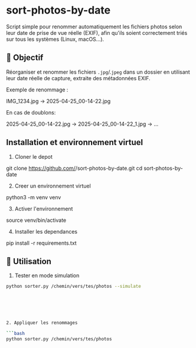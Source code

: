 # sort-photos-by-date

Script simple pour renommer automatiquement les fichiers photos selon leur date de prise de vue réelle (EXIF), afin qu'ils soient correctement triés sur tous les systèmes (Linux, macOS…).


## 🎯 Objectif

Réorganiser et renommer les fichiers `.jpg`/.`jpeg` dans un dossier en utilisant leur date réelle de capture, extraite des métadonnées EXIF.

Exemple de renommage :

IMG_1234.jpg -> 2025-04-25_00-14-22.jpg

En cas de doublons:

2025-04-25_00-14-22.jpg -> 2025-04-25_00-14-22_1.jpg -> ...


## Installation et environnement virtuel

1. Cloner le depot

git clone https://github.com/<ton-utilisateur>/sort-photos-by-date.git
cd sort-photos-by-date


2. Creer un environnement virtuel

python3 -m venv venv


3. Activer l'environnement

source venv/bin/activate


4. Installer les dependances

pip install -r requirements.txt





## 🚀 Utilisation

1. Tester en mode simulation

```bash
python sorter.py /chemin/vers/tes/photos --simulate






2. Appliquer les renommages

```bash
python sorter.py /chemin/vers/tes/photos

